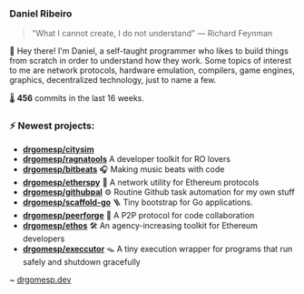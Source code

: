 ### Daniel Ribeiro
>  "What I cannot create, I do not understand" — Richard Feynman

👋 Hey there! I'm Daniel, a self-taught programmer who likes to build things from scratch
in order to understand how they work. Some topics of interest to me are network
protocols, hardware emulation, compilers, game engines, graphics, decentralized 
technology, just to name a few.

🌡️ **456** commits in the last 16 weeks.

### ⚡ Newest projects:

- **[drgomesp/citysim](https://github.com/drgomesp/citysim)** <br/>
- **[drgomesp/ragnatools](https://github.com/drgomesp/ragnatools)** A developer toolkit for RO lovers<br/>
- **[drgomesp/bitbeats](https://github.com/drgomesp/bitbeats)** 🎧 Making music beats with code <br/>
- **[drgomesp/etherspy](https://github.com/drgomesp/etherspy)** 🧪 A network utility for Ethereum protocols<br/>
- **[drgomesp/githubpal](https://github.com/drgomesp/githubpal)** :gear: Routine Github task automation for my own stuff<br/>
- **[drgomesp/scaffold-go](https://github.com/drgomesp/scaffold-go)** 🪜 Tiny bootstrap for Go applications.<br/>
- **[drgomesp/peerforge](https://github.com/drgomesp/peerforge)** 📡 A P2P protocol for code collaboration<br/>
- **[drgomesp/ethos](https://github.com/drgomesp/ethos)** :hammer_and_wrench: An agency-increasing toolkit for Ethereum developers<br/>
- **[drgomesp/execcutor](https://github.com/drgomesp/execcutor)** 🪤 A tiny execution wrapper for programs that run safely and shutdown gracefully<br/>


~ [drgomesp.dev][2]

[2]: https://drgomesp.dev
